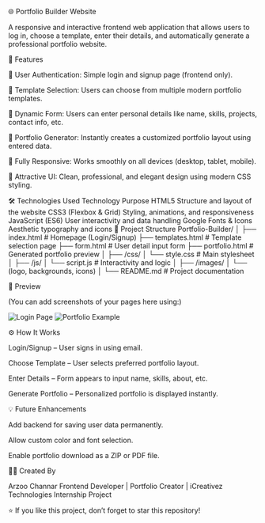 🌐 Portfolio Builder Website

A responsive and interactive frontend web application that allows users to log in, choose a template, enter their details, and automatically generate a professional portfolio website.

🚀 Features

🔐 User Authentication: Simple login and signup page (frontend only).

🎨 Template Selection: Users can choose from multiple modern portfolio templates.

📝 Dynamic Form: Users can enter personal details like name, skills, projects, contact info, etc.

💼 Portfolio Generator: Instantly creates a customized portfolio layout using entered data.

📱 Fully Responsive: Works smoothly on all devices (desktop, tablet, mobile).

🌈 Attractive UI: Clean, professional, and elegant design using modern CSS styling.

🛠️ Technologies Used
Technology	Purpose
HTML5	Structure and layout of the website
CSS3 (Flexbox & Grid)	Styling, animations, and responsiveness
JavaScript (ES6)	User interactivity and data handling
Google Fonts & Icons	Aesthetic typography and icons
📂 Project Structure
Portfolio-Builder/
│
├── index.html              # Homepage (Login/Signup)
├── templates.html          # Template selection page
├── form.html               # User detail input form
├── portfolio.html          # Generated portfolio preview
│
├── /css/
│   └── style.css           # Main stylesheet
│
├── /js/
│   └── script.js           # Interactivity and logic
│
├── /images/
│   └── (logo, backgrounds, icons)
│
└── README.md               # Project documentation

📸 Preview

(You can add screenshots of your pages here using:)

![Login Page](images/login-preview.png)
![Portfolio Example](images/portfolio-sample.png)

⚙️ How It Works

Login/Signup – User signs in using email.

Choose Template – User selects preferred portfolio layout.

Enter Details – Form appears to input name, skills, about, etc.

Generate Portfolio – Personalized portfolio is displayed instantly.

💡 Future Enhancements

Add backend for saving user data permanently.

Allow custom color and font selection.

Enable portfolio download as a ZIP or PDF file.

👩‍💻 Created By

Arzoo Channar
Frontend Developer | Portfolio Creator | iCreativez Technologies Internship Project

⭐ If you like this project, don’t forget to star this repository!